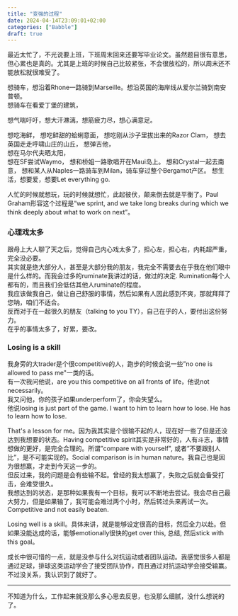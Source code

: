 ```yaml
---
title: "变强的过程"
date: 2024-04-14T23:09:01+02:00
categories: ["Babble"]
draft: true
---
```


最近太忙了，不光说要上班，下班周末回来还要写毕业论文。虽然题目很有意思，但心累也是真的。尤其是上班的时候自己比较紧张，不会很放松的，所以周末还不能放松就很难受了。  

想骑车，想沿着Rhone一路骑到Marseille。想沿英国的海岸线从爱尔兰骑到南安普顿。  
想骑车在看爱丁堡的建筑， 

想气喘吁吁，想大汗淋漓，想筋疲力尽，想心满意足。  

想吃海鲜，
想吃鲜甜的蛤蜊意面，
想吃刚从沙子里拔出来的Razor Clam，
想去英国走走呼啸山庄的山丘，
想弹吉他，  
想在马尔代夫晒太阳，  
想在SF尝试Waymo，
想和桥姐一路歌唱开在Maui岛上。
想和Crystal一起去南意，
想和某人从Naples一路骑车到Milan，骑车穿过整个Bergamot产区。
想生活，想要爱，想要Let everything go.

人忙的时候就想玩，玩的时候就想忙，此起彼伏，颠来倒去就是平衡了。Paul Graham形容这个过程是“we sprint, and we take long breaks during which we think deeply about what to work on next”。

### 心理戏太多
跟母上大人聊了天之后，觉得自己内心戏太多了，担心左，担心右，内耗超严重，完全没必要。   
其实就是绝大部分人，甚至是大部分我的朋友，我完全不需要去在乎我在他们眼中是什么样的。而我会过多的ruminate我讲过的话，做过的决定. Rumination每个人都有的，而且我们会低估其他人ruminate的程度。  
我应该做我自己，做让自己舒服的事情，然后如果有人因此感到不爽，那就拜拜了您呐，咱们不适合。  
反而对于在一起很久的朋友（talking to you TY），自己在乎的人，要付出这份努力。  
在乎的事情太多了，好累，要改。  

### Losing is a skill 
我身旁的大trader是个很competitive的人，跑步的时候会说一些”no one is allowed to pass me"一类的话。  
有一次我问他说，are you this competitive on all fronts of life，他说not necessarily。   
我又问他，你的孩子如果underperform了，你会失望么。   
他说losing is just part of the game. I want to him to learn how to lose. He has to learn how to lose.    

That's a lesson for me。因为我其实是个很输不起的人，现在好一些了但是还没达到我想要的状态。Having competitive spirit其实是非常好的，人有斗志，事情想做的更好，是完全合理的。所谓”compare with yourself", 或者”不要跟别人比”，是不可能实现的。Social comparison is in human nature。我自己也是因为很想赢，才走到今天这一步的。    
但反过来，我的问题是会有些输不起。曾经的我太想赢了，失败之后就会备受打击，会难受很久。   
我想达到的状态，是那种如果我有一个目标，我可以不断地去尝试。我会尽自己最大努力，但是如果输了，我可能会难过两个小时，然后转过头来再试一次。  
Competitive and not easily beaten.    

Losing well is a skill。具体来讲，就是能够设定很高的目标，然后全力以赴。但如果没能达成的话，能够emotionally很快的get over this, 总结, 然后stick with this goal。  

成长中很可惜的一点，就是没参与什么对抗运动或者团队运动。我感觉很多人都是通过足球，排球这类运动学会了接受团队协作，而且通过对抗运动学会接受输赢。不过没关系，我认识到了就好了。  

----------

不知道为什么，工作起来就没那么多心思去反思，也没那么细腻，没什么想说的了。 
